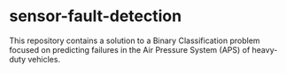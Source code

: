 # sensor-fault-detection
This repository contains a solution to a Binary Classification problem focused on predicting failures in the Air Pressure System (APS) of heavy-duty vehicles. 
